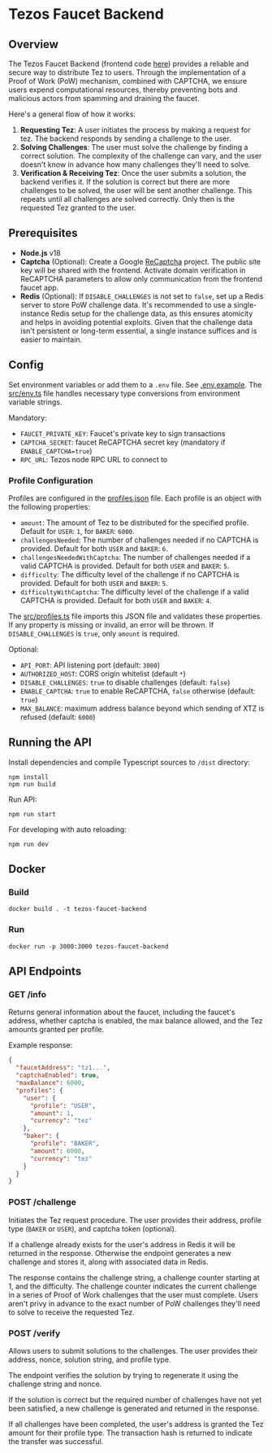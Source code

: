 # Tezos Faucet Backend

## Overview

The Tezos Faucet Backend (frontend code [here](https://github.com/oxheadalpha/tezos-faucet)) provides a reliable and secure way to distribute Tez to users. Through the implementation of a Proof of Work (PoW) mechanism, combined with CAPTCHA, we ensure users expend computational resources, thereby preventing bots and malicious actors from spamming and draining the faucet.

Here's a general flow of how it works:

1. **Requesting Tez**: A user initiates the process by making a request for tez. The backend responds by sending a challenge to the user.
2. **Solving Challenges**: The user must solve the challenge by finding a correct solution. The complexity of the challenge can vary, and the user doesn't know in advance how many challenges they'll need to solve.
3. **Verification & Receiving Tez**: Once the user submits a solution, the backend verifies it. If the solution is correct but there are more challenges to be solved, the user will be sent another challenge. This repeats until all challenges are solved correctly. Only then is the requested Tez granted to the user.

## Prerequisites

- **Node.js** v18
- **Captcha** (Optional): Create a Google [ReCaptcha](https://www.google.com/recaptcha/about/) project. The public site key will be shared with the frontend. Activate domain verification in ReCAPTCHA parameters to allow only communication from the frontend faucet app.
- **Redis** (Optional): If `DISABLE_CHALLENGES` is not set to `false`, set up a Redis server to store PoW challenge data. It's recommended to use a single-instance Redis setup for the challenge data, as this ensures atomicity and helps in avoiding potential exploits. Given that the challenge data isn't persistent or long-term essential, a single instance suffices and is easier to maintain.

## Config

Set environment variables or add them to a `.env` file. See [.env.example](.env.example). The [src/env.ts](src/env.ts) file handles necessary type conversions from environment variable strings.

Mandatory:

- `FAUCET_PRIVATE_KEY`: Faucet's private key to sign transactions
- `CAPTCHA_SECRET`: faucet ReCAPTCHA secret key (mandatory if `ENABLE_CAPTCHA=true`)
- `RPC_URL`: Tezos node RPC URL to connect to

### Profile Configuration

Profiles are configured in the [profiles.json](./profiles.json) file. Each profile is an object with the following properties:

- `amount`: The amount of Tez to be distributed for the specified profile. Default for `USER`: `1`, for `BAKER`: `6000`.
- `challengesNeeded`: The number of challenges needed if no CAPTCHA is provided. Default for both `USER` and `BAKER`: `6`.
- `challengesNeededWithCaptcha`: The number of challenges needed if a valid CAPTCHA is provided. Default for both `USER` and `BAKER`: `5`.
- `difficulty`: The difficulty level of the challenge if no CAPTCHA is provided. Default for both `USER` and `BAKER`: `5`.
- `difficultyWithCaptcha`: The difficulty level of the challenge if a valid CAPTCHA is provided. Default for both `USER` and `BAKER`: `4`.

The [src/profiles.ts](src/profiles.ts) file imports this JSON file and validates these properties. If any property is missing or invalid, an error will be thrown. If `DISABLE_CHALLENGES` is `true`, only `amount` is required.

Optional:

- `API_PORT`: API listening port (default: `3000`)
- `AUTHORIZED_HOST`: CORS origin whitelist (default `*`)
- `DISABLE_CHALLENGES`: `true` to disable challenges (default: `false`)
- `ENABLE_CAPTCHA`: `true` to enable ReCAPTCHA, `false` otherwise (default: `true`)
- `MAX_BALANCE`: maximum address balance beyond which sending of XTZ is refused (default: `6000`)

## Running the API

Install dependencies and compile Typescript sources to `/dist` directory:

```
npm install
npm run build
```

Run API:

```
npm run start
```

For developing with auto reloading:

```
npm run dev
```

## Docker

### Build

```
docker build . -t tezos-faucet-backend
```

### Run

```
docker run -p 3000:3000 tezos-faucet-backend
```

## API Endpoints

### GET /info

Returns general information about the faucet, including the faucet's address, whether captcha is enabled, the max balance allowed, and the Tez amounts granted per profile.

Example response:

```json
{
  "faucetAddress": "tz1...",
  "captchaEnabled": true,
  "maxBalance": 6000,
  "profiles": {
    "user": {
      "profile": "USER",
      "amount": 1,
      "currency": "tez"
    },
    "baker": {
      "profile": "BAKER",
      "amount": 6000,
      "currency": "tez"
    }
  }
}
```

### POST /challenge

Initiates the Tez request procedure. The user provides their address, profile type (`BAKER` or `USER`), and captcha token (optional).

If a challenge already exists for the user's address in Redis it will be returned in the response. Otherwise the endpoint generates a new challenge and stores it, along with associated data in Redis.

The response contains the challenge string, a challenge counter starting at 1, and the difficulty. The challenge counter indicates the current challenge in a series of Proof of Work challenges that the user must complete. Users aren't privy in advance to the exact number of PoW challenges they'll need to solve to receive the requested Tez.

### POST /verify

Allows users to submit solutions to the challenges. The user provides their address, nonce, solution string, and profile type.

The endpoint verifies the solution by trying to regenerate it using the challenge string and nonce.

If the solution is correct but the required number of challenges have not yet been satisfied, a new challenge is generated and returned in the response.

If all challenges have been completed, the user's address is granted the Tez amount for their profile type. The transaction hash is returned to indicate the transfer was successful.
